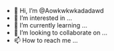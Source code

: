 - 👋 Hi, I’m @Aowkwkwkadadawd
- 👀 I’m interested in ...
- 🌱 I’m currently learning ...
- 💞️ I’m looking to collaborate on ...
- 📫 How to reach me ...

<!---
Aowkwkwkadadawd/Aowkwkwkadadawd is a ✨ special ✨ repository because its `README.md` (this file) appears on your GitHub profile.
You can click the Preview link to take a look at your changes.
--->

